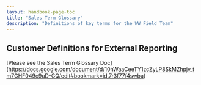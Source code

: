 ```yaml
---
layout: handbook-page-toc
title: "Sales Term Glossary"
description: "Definitions of key terms for the WW Field Team"
---
```

## Customer Definitions for External Reporting
[Please see the Sales Term Glossary Doc] (https://docs.google.com/document/d/10hWaaCeeTY1zcZyLP8SkMZhpjv_tm7GHF049c9uD-GQ/edit#bookmark=id.7r3f77f4swba)
